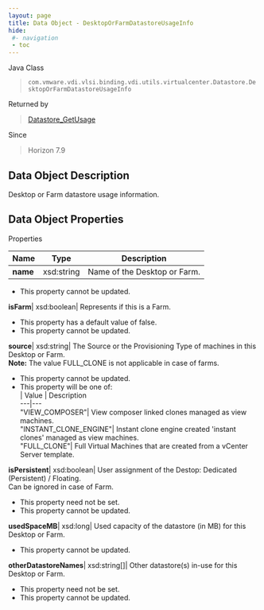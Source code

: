 ```yaml
---
layout: page
title: Data Object - DesktopOrFarmDatastoreUsageInfo
hide:
 #- navigation
 - toc
---
```






Java Class  
> `com.vmware.vdi.vlsi.binding.vdi.utils.virtualcenter.Datastore.DesktopOrFarmDatastoreUsageInfo`

Returned by  
> [Datastore_GetUsage](vdi.utils.virtualcenter.Datastore.md#getUsage)

Since  
> Horizon 7.9


## Data Object Description 

Desktop or Farm datastore usage information. 

## Data Object Properties

Properties

Name |  Type |  Description   
---|---|---  
**name**|  xsd:string|  Name of the Desktop or Farm.   


 * This property cannot be updated.

  
**isFarm**|  xsd:boolean|  Represents if this is a Farm.   


  * This property has a default value of false.
 * This property cannot be updated.

  
**source**|  xsd:string|  The Source or the Provisioning Type of machines in this Desktop or Farm.   
**Note:** The value FULL_CLONE is not applicable in case of farms.   


 * This property cannot be updated.
  * This property will be one of:  
|  Value |  Description   
---|---  
"VIEW_COMPOSER"| View composer linked clones managed as view machines.  
"INSTANT_CLONE_ENGINE"| Instant clone engine created 'instant clones' managed as view machines.  
"FULL_CLONE"| Full Virtual Machines that are created from a vCenter Server template.  

  
**isPersistent**|  xsd:boolean|  User assignment of the Destop: Dedicated (Persistent) / Floating.   
Can be ignored in case of Farm.   


 * This property need not be set.
 * This property cannot be updated.

  
**usedSpaceMB**|  xsd:long|  Used capacity of the datastore (in MB) for this Desktop or Farm.   


 * This property cannot be updated.

  
**otherDatastoreNames**|  xsd:string[]|  Other datastore(s) in-use for this Desktop or Farm.   


 * This property need not be set.
 * This property cannot be updated.

  
  

  
